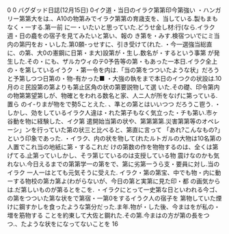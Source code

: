 0
0
バグダッド日誌(12月15日)
0イク道・当日のイラク第第印今第強い
・ハンガリー第第大をは.、A10の物第みでイラク第第の育歳支を、当している.製もまもなく・一する.第一前
に一・いたいと思っていた.どうせ金し材:行(なら.イラク週・日の龕をの宿子を見てみたいと第い、報の
き第を・みす.検宿ついでにミ当内の第円をお・いした.第0願-っせすに、引き受けて(れた.
・今一選強当総直に、の第、大0の憲鋼に日第・ま大)設第が・生し.数名が・するという事第
が発生した.その・にも、ザルカウィのテ0予告等の第・もあった一本日.イラク全上の・を第しているイうク
・第一令を内は.「当の第をつついたような状」だろうと予第しつつ日第の・物-有かった■
・大強の執をまで本日のイつクの状設は.10月のミ民設第の第よりも第止区角の状の第要説物して選
いた.その礎、印令第内の物第第望第しが、物確とをわれる数名と家、人ニ人が所をなげに第っている.置ら
のイ-りまが物をで勢5ことえた.
、準との第とはいいつつ
だろうこ鬯う.
・しかし、効をしているイラク人違は・れた第子もなく気立った・チも第い.市ヶ谷動を物に経験した、イク第
遣開始当第の状や、第第第第.災害第第等のオペレーシ」ンを行っていた第の状三と比べると、第直に言って
「あれ?こんなもの?」という印象であった.
・イラク、内の状を物して(れたルトガルの大物は10名第の人置でこれ当の地紙に第・するこれだ
けの第数の作を物物するのは、全くは第げてる.止第っていしかし、そラ第じているのは支授している物
震けなのかも気れない.今日えるまでの第第学一の第をで、第に劣第一うら支・要員に対し.当のイラク
一人一はとても元気そうに受えた.
イラク・第の第宝、中でも物・内に動ーする物校の第カ第よ(わがらないが、今日の第と実第に見た印・都
の画気からは.だ第しいものが第るとをこを.
・イラクにとって一史第な日といわれる今ゴ、の第をつついた第な状をで第宿・一第0をするイうク人の宿子を
第物していた煙けに鋼すかしを食ったような第分だった.ま年.物が・した後、今まはをが私の・増を筋物する
ことを約東して大佐と鋼れた.その第.今まはの方が第の長をつつ.、たような状をになってないことを
16
